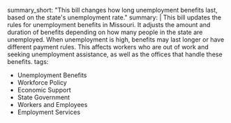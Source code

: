 summary_short: "This bill changes how long unemployment benefits last, based on the state's unemployment rate."
summary: |
  This bill updates the rules for unemployment benefits in Missouri. It adjusts the amount and duration of benefits depending on how many people in the state are unemployed. When unemployment is high, benefits may last longer or have different payment rules. This affects workers who are out of work and seeking unemployment assistance, as well as the offices that handle these benefits.
tags:
  - Unemployment Benefits
  - Workforce Policy
  - Economic Support
  - State Government
  - Workers and Employees
  - Employment Services
